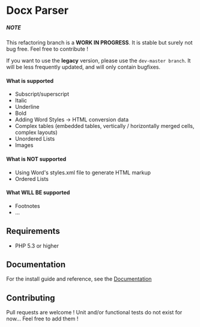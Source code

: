 # Docx Parser

##### NOTE

This refactoring branch is a **WORK IN PROGRESS**. It is stable but surely not bug free. Feel free to contribute !

If you want to use the **legacy** version, please use the `dev-master branch`. It will be less frequently updated, and will only contain bugfixes.

#### What is supported

* Subscript/superscript
* Italic
* Underline
* Bold
* Adding Word Styles -> HTML conversion data
* Complex tables (embedded tables, vertically / horizontally merged cells, complex layouts)
* Unordered Lists
* Images

#### What is NOT supported

* Using Word's styles.xml file to generate HTML markup
* Ordered Lists

#### What WILL BE supported

* Footnotes
* ...

## Requirements

* PHP 5.3 or higher

## Documentation

For the install guide and reference, see the [Documentation](/docs/index.md)

## Contributing

Pull requests are welcome !
Unit and/or functional tests do not exist for now... Feel free to add them !
